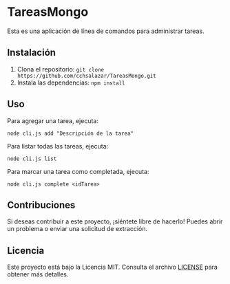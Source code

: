 # TareasMongo

Esta es una aplicación de línea de comandos para administrar tareas.

## Instalación

1. Clona el repositorio: `git clone https://github.com/cchsalazar/TareasMongo.git`
2. Instala las dependencias: `npm install`

## Uso

Para agregar una tarea, ejecuta:
``````
node cli.js add "Descripción de la tarea"
``````


Para listar todas las tareas, ejecuta:
``````
node cli.js list
``````

Para marcar una tarea como completada, ejecuta:
``````
node cli.js complete <idTarea>
``````


## Contribuciones

Si deseas contribuir a este proyecto, ¡siéntete libre de hacerlo! Puedes abrir un problema o enviar una solicitud de extracción.

## Licencia

Este proyecto está bajo la Licencia MIT. Consulta el archivo [LICENSE](LICENSE) para obtener más detalles.
